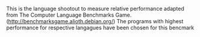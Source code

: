 This is the language shootout to measure relative performance adapted from 
The Computer Language Benchmarks Game. (http://benchmarksgame.alioth.debian.org/)
The programs with highest performance for respective langagues have been chosen for this bencmark
